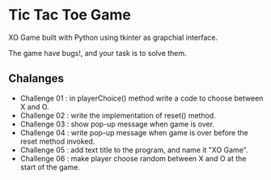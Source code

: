 # Tic Tac Toe Game
XO Game built with Python using tkinter as grapchial interface.

The game have bugs!, and your task is to solve them.

## Chalanges 
*  Challenge 01 : in playerChoice() method write a code to choose between X and O.
*  Challenge 02 : write the implementation of reset() method.
*  Challenge 03 : show pop-up message when game is over.
*  Challenge 04 : write pop-up message when game is over before the reset method invoked. 
*  Challenge 05 : add text title to the program, and name it "XO Game".
*  Challenge 06 : make player choose random between X and O at the start of the game.

